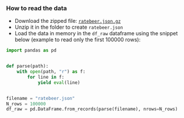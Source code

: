 
### How to read the data
- Download the zipped file: [`ratebeer.json.gz`](https://jmcauley.ucsd.edu/data/beer/ratebeer.json.gz)
- Unzip it in the folder to create `ratebeer.json`
- Load the data in memory in the `df_raw` dataframe using the snippet below (example to read only the first 100000 rows):

```python
import pandas as pd


def parse(path):
    with open(path, "r") as f:
        for line in f:
            yield eval(line)


filename = "ratebeer.json"
N_rows = 100000
df_raw = pd.DataFrame.from_records(parse(filename), nrows=N_rows)
```